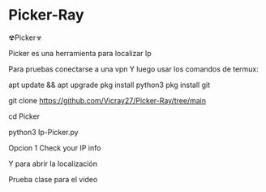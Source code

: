 # Picker-Ray

☢Picker☣

Picker es una herramienta para localizar Ip

Para pruebas conectarse a una vpn Y luego usar los comandos de termux:

apt update && apt upgrade pkg install python3 pkg install git

git clone https://github.com/Vicray27/Picker-Ray/tree/main

cd Picker

python3 Ip-Picker.py

Opcion 1 Check your IP info

Y para abrir la localización

Prueba clase para el video
